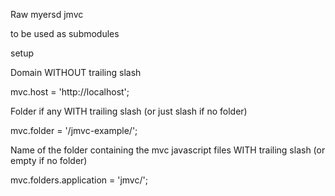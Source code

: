 Raw myersd jmvc

to be used as submodules

setup

Domain WITHOUT trailing slash

mvc.host = 'http://localhost';

Folder if any WITH trailing slash (or just slash if no folder)

mvc.folder = '/jmvc-example/';

Name of the folder containing the mvc javascript files WITH trailing slash (or empty if no folder)

mvc.folders.application = 'jmvc/';

